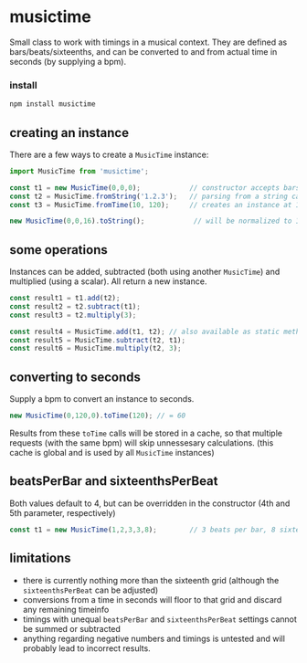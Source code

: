 # musictime

Small class to work with timings in a musical context. They are defined as bars/beats/sixteenths, and can be converted to and from actual time in seconds (by supplying a bpm).

### install

```sh
npm install musictime
```

## creating an instance
There are a few ways to create a `MusicTime` instance:
```javascript
import MusicTime from 'musictime';

const t1 = new MusicTime(0,0,0);            // constructor accepts bars, beats, sixteenths (all 0-based)
const t2 = MusicTime.fromString('1.2.3');   // parsing from a string can make data with a lot of timings much cleaner
const t3 = MusicTime.fromTime(10, 120);     // creates an instance at 10s (at 120bpm)

new MusicTime(0,0,16).toString();            // will be normalized to 1.0.0
```

## some operations
Instances can be added, subtracted (both using another `MusicTime`) and multiplied (using a scalar). All return a new instance.
```javascript
const result1 = t1.add(t2);
const result2 = t2.subtract(t1);
const result3 = t2.multiply(3);

const result4 = MusicTime.add(t1, t2); // also available as static methods
const result5 = MusicTime.subtract(t2, t1);
const result6 = MusicTime.multiply(t2, 3);
```

## converting to seconds
Supply a bpm to convert an instance to seconds.
```javascript
new MusicTime(0,120,0).toTime(120); // = 60
```
Results from these `toTime` calls will be stored in a cache, so that multiple requests (with the same bpm) will skip unnessesary calculations. (this cache is global and is used by all `MusicTime` instances) 

## beatsPerBar and sixteenthsPerBeat
Both values default to 4, but can be overridden in the constructor (4th and 5th parameter, respectively)

```javascript
const t1 = new MusicTime(1,2,3,3,8);        // 3 beats per bar, 8 sixteenths per beat   
```


## limitations
- there is currently nothing more than the sixteenth grid (although the `sixteenthsPerBeat` can be adjusted)
- conversions from a time in seconds will floor to that grid and discard any remaining timeinfo
- timings with unequal `beatsPerBar` and `sixteenthsPerBeat` settings cannot be summed or subtracted
- anything regarding negative numbers and timings is untested and will probably lead to incorrect results.

